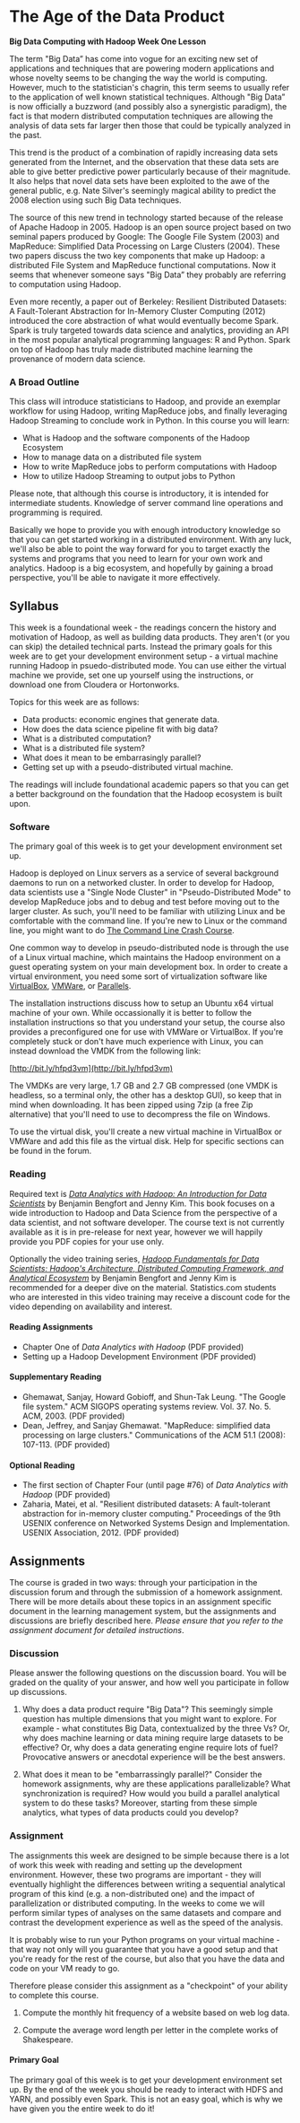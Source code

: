 # The Age of the Data Product
**Big Data Computing with Hadoop Week One Lesson**

The term "Big Data” has come into vogue for an exciting new set of applications and techniques that are powering modern applications and whose novelty seems to be changing the way the world is computing. However, much to the statistician's chagrin, this term seems to usually refer to the application of well known statistical techniques. Although "Big Data” is now officially a buzzword (and possibly also a synergistic paradigm), the fact is that modern distributed computation techniques are allowing the analysis of data sets far larger then those that could be typically analyzed in the past.

This trend is the product of a combination of rapidly increasing data sets generated from the Internet, and the observation that these data sets are able to give better predictive power particularly because of their magnitude. It also helps that novel data sets have been exploited to the awe of the general public, e.g. Nate Silver's seemingly magical ability to predict the 2008 election using such Big Data techniques.

The source of this new trend in technology started because of the release of Apache Hadoop in 2005. Hadoop is an open source project based on two seminal papers produced by Google: The Google File System (2003) and MapReduce: Simplified Data Processing on Large Clusters (2004). These two papers discuss the two key components that make up Hadoop: a distributed File System and MapReduce functional computations. Now it seems that whenever someone says "Big Data” they probably are referring to computation using Hadoop.

Even more recently, a paper out of Berkeley: Resilient Distributed Datasets: A Fault-Tolerant Abstraction for In-Memory Cluster Computing (2012) introduced the core abstraction of what would eventually become Spark. Spark is truly targeted towards data science and analytics, providing an API in the most popular analytical programming languages: R and Python. Spark on top of Hadoop has truly made distributed machine learning the provenance of modern data science.

### A Broad Outline

This class will introduce statisticians to Hadoop, and provide an exemplar workflow for using Hadoop, writing MapReduce jobs, and finally leveraging Hadoop Streaming to conclude work in Python. In this course you will learn:

- What is Hadoop and the software components of the Hadoop Ecosystem
- How to manage data on a distributed file system
- How to write MapReduce jobs to perform computations with Hadoop
- How to utilize Hadoop Streaming to output jobs to Python

Please note, that although this course is introductory, it is intended for intermediate students. Knowledge of server command line operations and programming  is required.

Basically we hope to provide you with enough introductory knowledge so that you can get started working in a distributed environment. With any luck, we'll also be able to point the way forward for you to target exactly the systems and programs that you need to learn for your own work and analytics. Hadoop is a big ecosystem, and hopefully by gaining a broad perspective, you'll be able to navigate it more effectively.

## Syllabus

This week is a foundational week - the readings concern the history and motivation of Hadoop, as well as building data products. They aren't (or you can skip) the detailed technical parts. Instead the primary goals for this week are to get your development environment setup - a virtual machine running Hadoop in psuedo-distributed mode. You can use either the virtual machine we provide, set one up yourself using the instructions, or download one from Cloudera or Hortonworks.

Topics for this week are as follows:

- Data products: economic engines that generate data.
- How does the data science pipeline fit with big data?
- What is a distributed computation?
- What is a distributed file system?
- What does it mean to be embarrasingly parallel?
- Getting set up with a pseudo-distributed virtual machine.

The readings will include foundational academic papers so that you can get a better background on the foundation that the Hadoop ecosystem is built upon.

### Software

The primary goal of this week is to get your development environment set up.

Hadoop is deployed on Linux servers as a service of several background daemons to run on a networked cluster. In order to develop for Hadoop, data scientists use a "Single Node Cluster" in "Pseudo-Distributed Mode" to develop MapReduce jobs and to debug and test before moving out to the larger cluster. As such, you'll need to be familiar with utilizing Linux and be comfortable with the command line. If you're new to Linux or the command line, you might want to do [The Command Line Crash Course](http://cli.learncodethehardway.org/book/).

One common way to develop in pseudo-distributed node is through the use of a Linux virtual machine, which maintains the Hadoop environment on a guest operating system on your main development box. In order to create a virtual environment, you need some sort of virtualization software like [VirtualBox](http://www.virtualbox.org/), [VMWare](http://www.vmware.com/products/desktop-virtualization), or [Parallels](http://www.parallels.com/).

The installation instructions discuss how to setup an Ubuntu x64 virtual machine of your own. While occassionally it is better to follow the installation instructions so that you understand your setup, the course also provides a preconfigured one for use with VMWare or VirtualBox. If you're completely stuck or don't have much experience with Linux, you can instead download the VMDK from the following link:

[http://bit.ly/hfpd3vm](http://bit.ly/hfpd3vm)

The VMDKs are very large, 1.7 GB and 2.7 GB compressed (one VMDK is headless, so a terminal only, the other has a desktop GUI), so keep that in mind when downloading. It has been zipped using 7zip (a free Zip alternative) that you'll need to use to decompress the file on Windows.

To use the virtual disk, you'll create a new virtual machine in VirtualBox or VMWare and add this file as the virtual disk. Help for specific sections can be found in the forum.

### Reading

Required text is [_Data Analytics with Hadoop: An Introduction for Data Scientists_](http://shop.oreilly.com/product/0636920035275.do) by Benjamin Bengfort and Jenny Kim. This book focuses on a wide introduction to Hadoop and Data Science from the perspective of a data scientist, and not software developer. The course text is not currently available as it is in pre-release for next year, however we will happily provide you PDF copies for your use only.

Optionally the video training series, [_Hadoop Fundamentals for Data Scientists: Hadoop's Architecture, Distributed Computing Framework, and Analytical Ecosystem_](http://shop.oreilly.com/product/0636920035183.do) by Benjamin Bengfort and Jenny Kim is recommended for a deeper dive on the material. Statistics.com students who are interested in this video training may receive a discount code for the video depending on availability and interest.

#### Reading Assignments

- Chapter One of _Data Analytics with Hadoop_ (PDF provided)
- Setting up a Hadoop Development Environment (PDF provided)

#### Supplementary Reading

- Ghemawat, Sanjay, Howard Gobioff, and Shun-Tak Leung. "The Google file system." ACM SIGOPS operating systems review. Vol. 37. No. 5. ACM, 2003. (PDF provided)
- Dean, Jeffrey, and Sanjay Ghemawat. "MapReduce: simplified data processing on large clusters." Communications of the ACM 51.1 (2008): 107-113. (PDF provided)

#### Optional Reading

- The first section of Chapter Four (until page #76) of _Data Analytics with Hadoop_ (PDF provided)
- Zaharia, Matei, et al. "Resilient distributed datasets: A fault-tolerant abstraction for in-memory cluster computing." Proceedings of the 9th USENIX conference on Networked Systems Design and Implementation. USENIX Association, 2012. (PDF provided)


## Assignments

The course is graded in two ways: through your participation in the discussion forum and through the submission of a homework assignment. There will be more details about these topics in an assignment specific document in the learning management system, but the assignments and discussions are briefly described here. _Please ensure that you refer to the assignment document for detailed instructions_.

### Discussion

Please answer the following questions on the discussion board. You will be graded on the quality of your answer, and how well you participate in follow up discussions.

1. Why does a data product require "Big Data"? This seemingly simple question has multiple dimensions that you might want to explore. For example - what constitutes Big Data, contextualized by the three Vs? Or, why does machine learning or data mining require large datasets to be effective? Or, why does a data generating engine require lots of fuel? Provocative answers or anecdotal experience will be the best answers.

2. What does it mean to be "embarrassingly parallel?" Consider the homework assignments, why are these applications parallelizable? What synchronization is required? How would you build a parallel analytical system to do these tasks? Moreover, starting from these simple analytics, what types of data products could you develop?

### Assignment

The assignments this week are designed to be simple because there is a lot of work this week with reading and setting up the development environment. However, these two programs are important - they will eventually highlight the differences between writing a sequential analytical program of this kind (e.g. a non-distributed one) and the impact of parallelization or distributed computing. In the weeks to come we will perform similar types of analyses on the same datasets and compare and contrast the development experience as well as the speed of the analysis.

It is probably wise to run your Python programs on your virtual machine - that way not only will you guarantee that you have a good setup and that you're ready for the rest of the course, but also that you have the data and code on your VM ready to go.

Therefore please consider this assignment as a "checkpoint" of your ability to complete this course.

1. Compute the monthly hit frequency of a website based on web log data.

2. Compute the average word length per letter in the complete works of Shakespeare.

#### Primary Goal

The primary goal of this week is to get your development environment set up. By the end of the week you should be ready to interact with HDFS and YARN, and possibly even Spark. This is not an easy goal, which is why we have given you the entire week to do it!
